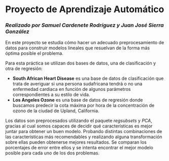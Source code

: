 # Proyecto de Aprendizaje Automático

### _Realizado por Samuel Cardenete Rodríguez y Juan José Sierra González_

En este proyecto se estudia cómo hacer un adecuado preprocesamiento de datos para construir modelos lineales que resuelvan de la forma más óptima posible el problema.

Para esta práctica se utilizan dos bases de datos, una de clasificación y otra de regresión:
- **South African Heart Disease** es una base de datos de clasificación que trata de averiguar si una persona sudafricana tendrá o no una enfermedad cardiaca en función de algunos parámetros correspondientes a su estilo de vida.
- **Los Angeles Ozone** es una base de datos de regresión donde buscamos predecir la cota máxima por hora de la concentración de ozono de la ciudad de Upland, California.

Los datos son preprocesados utilizando el paquete _regsubsets_ y _PCA_, gracias al cual somos capaces de decidir qué características es mejor juntar para obtener un buen modelo. Probando distintas combinaciones de las características más recomendables y realizando alguna transformación sobre ellas pueden obtenerse mejores resultados. Se comparan los porcentajes de error entre ellos y se intenta encontrar el mejor modelo posible para cada uno de los dos problemas.
